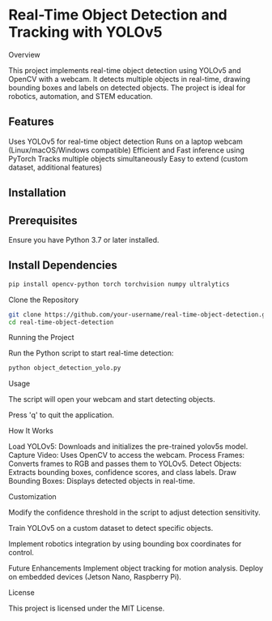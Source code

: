 # Real-Time Object Detection and Tracking with YOLOv5

Overview

This project implements real-time object detection using YOLOv5 and OpenCV with a webcam. It detects multiple objects in real-time, drawing bounding boxes and labels on detected objects. The project is ideal for robotics, automation, and STEM education.

## Features

Uses YOLOv5 for real-time object detection
Runs on a laptop webcam (Linux/macOS/Windows compatible)
Efficient and Fast inference using PyTorch
Tracks multiple objects simultaneously
Easy to extend (custom dataset, additional features)

## Installation

## Prerequisites

Ensure you have Python 3.7 or later installed.

## Install Dependencies

```bash
pip install opencv-python torch torchvision numpy ultralytics
```

Clone the Repository

```bash
git clone https://github.com/your-username/real-time-object-detection.git
cd real-time-object-detection
```

Running the Project

Run the Python script to start real-time detection:

```bash
python object_detection_yolo.py
```

Usage

The script will open your webcam and start detecting objects.

Press 'q' to quit the application.

How It Works

Load YOLOv5: Downloads and initializes the pre-trained yolov5s model.
Capture Video: Uses OpenCV to access the webcam.
Process Frames: Converts frames to RGB and passes them to YOLOv5.
Detect Objects: Extracts bounding boxes, confidence scores, and class labels.
Draw Bounding Boxes: Displays detected objects in real-time.

Customization

Modify the confidence threshold in the script to adjust detection sensitivity.

Train YOLOv5 on a custom dataset to detect specific objects.

Implement robotics integration by using bounding box coordinates for control.

Future Enhancements
Implement object tracking for motion analysis.
Deploy on embedded devices (Jetson Nano, Raspberry Pi).

License

This project is licensed under the MIT License.
